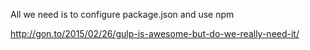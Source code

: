 All we need is to configure package.json and use npm

http://gon.to/2015/02/26/gulp-is-awesome-but-do-we-really-need-it/